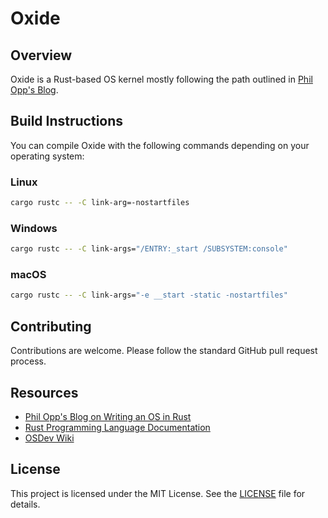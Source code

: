 
# Oxide

## Overview

Oxide is a Rust-based OS kernel mostly following the path outlined in [Phil Opp's Blog](https://os.phil-opp.com).

## Build Instructions

You can compile Oxide with the following commands depending on your operating system:

### Linux

```bash
cargo rustc -- -C link-arg=-nostartfiles
```

### Windows

```bash
cargo rustc -- -C link-args="/ENTRY:_start /SUBSYSTEM:console"
```

### macOS

```bash
cargo rustc -- -C link-args="-e __start -static -nostartfiles"
```

## Contributing

Contributions are welcome. Please follow the standard GitHub pull request process.

## Resources

- [Phil Opp's Blog on Writing an OS in Rust](https://os.phil-opp.com)
- [Rust Programming Language Documentation](https://doc.rust-lang.org/)
- [OSDev Wiki](https://wiki.osdev.org/)

## License

This project is licensed under the MIT License. See the [LICENSE](LICENSE) file for details.